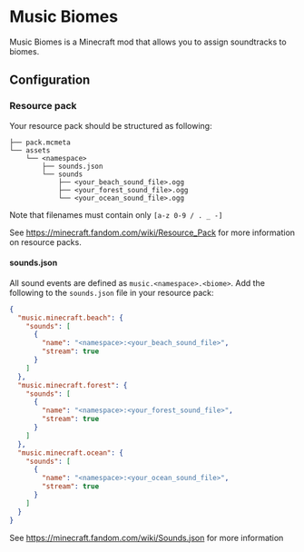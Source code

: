 # Music Biomes
Music Biomes is a Minecraft mod that allows you to assign soundtracks to biomes.

## Configuration
### Resource pack
Your resource pack should be structured as following:
```
├── pack.mcmeta
└── assets
    └── <namespace>
        ├── sounds.json
        └── sounds
            ├── <your_beach_sound_file>.ogg
            ├── <your_forest_sound_file>.ogg
            └── <your_ocean_sound_file>.ogg
```
Note that filenames must contain only ```[a-z 0-9 / . _ -]```

See https://minecraft.fandom.com/wiki/Resource_Pack for more information on resource packs.

#### sounds.json
All sound events are defined as ```music.<namespace>.<biome>```. Add the following to the ```sounds.json``` file in your resource pack:
```json
{
  "music.minecraft.beach": {
    "sounds": [
      {
        "name": "<namespace>:<your_beach_sound_file>",
        "stream": true
      }
    ]
  },
  "music.minecraft.forest": {
    "sounds": [
      {
        "name": "<namespace>:<your_forest_sound_file>",
        "stream": true
      }
    ]
  },
  "music.minecraft.ocean": {
    "sounds": [
      {
        "name": "<namespace>:<your_ocean_sound_file>",
        "stream": true
      }
    ]
  }
}
```
See https://minecraft.fandom.com/wiki/Sounds.json for more information
